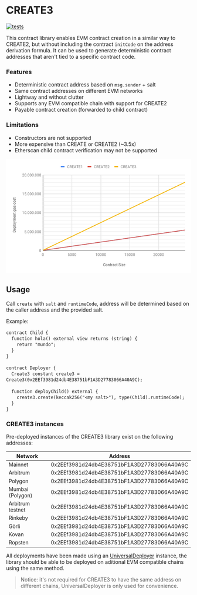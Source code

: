 # CREATE3

[![tests](https://github.com/0xsequence/create3/actions/workflows/tests.yml/badge.svg)](https://github.com/0xsequence/create3/actions/workflows/tests.yml)

This contract library enables EVM contract creation in a similar way to CREATE2, but without including the contract `initCode` on the address derivation formula. It can be used to generate deterministic contract addresses that aren't tied to a specific contract code.

### Features

- Deterministic contract address based on `msg.sender` + salt
- Same contract addresses on different EVM networks
- Lightway and without clutter
- Supports any EVM compatible chain with support for CREATE2
- Payable contract creation (forwarded to child contract)

### Limitations

- Constructors are not supported
- More expensive than CREATE or CREATE2 (~3.5x)
- Etherscan child contract verification may not be supported

![CREATE3 Cost](cost.png)

## Usage

Call `create` with `salt` and `runtimeCode`, address will be determined based on the caller address and the provided salt.

Example:

```sol
contract Child {
  function hola() external view returns (string) {
    return "mundo";
  }
}

contract Deployer {
  Create3 constant create3 = Create3(0x2EEf3981d24db4E38751bF1A3D27783066A40A9C);

  function deployChild() external {
    create3.create(keccak256("<my salt>"), type(Child).runtimeCode);
  }
}
```

### CREATE3 instances

Pre-deployed instances of the CREATE3 library exist on the following addresses:

| Network          | Address                                    |
|------------------|--------------------------------------------|
| Mainnet          | 0x2EEf3981d24db4E38751bF1A3D27783066A40A9C |
| Arbitrum         | 0x2EEf3981d24db4E38751bF1A3D27783066A40A9C |
| Polygon          | 0x2EEf3981d24db4E38751bF1A3D27783066A40A9C |
| Mumbai (Polygon) | 0x2EEf3981d24db4E38751bF1A3D27783066A40A9C |
| Arbitrum testnet | 0x2EEf3981d24db4E38751bF1A3D27783066A40A9C |
| Rinkeby          | 0x2EEf3981d24db4E38751bF1A3D27783066A40A9C |
| Görli            | 0x2EEf3981d24db4E38751bF1A3D27783066A40A9C |
| Kovan            | 0x2EEf3981d24db4E38751bF1A3D27783066A40A9C |
| Ropsten          | 0x2EEf3981d24db4E38751bF1A3D27783066A40A9C |

All deployments have been made using an [UniversalDeployer](https://gist.github.com/Agusx1211/de05dabf918d448d315aa018e2572031) instance, the library should be able to be deployed on aditional EVM compatible chains using the same method.

> Notice: it's not required for CREATE3 to have the same address on different chains, UniversalDeployer is only used for convenience.
